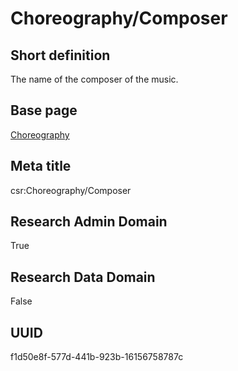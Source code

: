 # Choreography/Composer
## Short definition
The name of the composer of the music.
## Base page
[Choreography](../../Objects/Choreography.md)
## Meta title
csr:Choreography/Composer
## Research Admin Domain
True
## Research Data Domain
False
## UUID
f1d50e8f-577d-441b-923b-16156758787c
